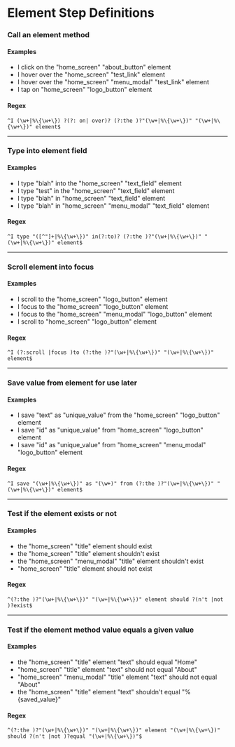# Element Step Definitions

### Call an element method

#### Examples

* I click on the "home_screen" "about_button" element
* I hover over the "home_screen" "test_link" element
* I hover over the "home_screen" "menu_modal" "test_link" element
* I tap on "home_screen" "logo_button" element

#### Regex

```
^I (\w+|%\{\w+\}) ?(?: on| over)? (?:the )?"(\w+|%\{\w+\})" "(\w+|%\{\w+\})" element$
```

---

### Type into element field

#### Examples

* I type "blah" into the "home_screen" "text_field" element
* I type "test" in the "home_screen" "text_field" element
* I type "blah" in "home_screen" "text_field" element
* I type "blah" in "home_screen" "menu_modal" "text_field" element

#### Regex

```
^I type "([^"]+|%\{\w+\})" in(?:to)? (?:the )?"(\w+|%\{\w+\})" "(\w+|%\{\w+\})" element$
```

---

### Scroll element into focus

#### Examples

* I scroll to the "home_screen" "logo_button" element
* I focus to the "home_screen" "logo_button" element
* I focus to the "home_screen" "menu_modal" "logo_button" element
* I scroll to "home_screen" "logo_button" element

#### Regex

```
^I (?:scroll |focus )to (?:the )?"(\w+|%\{\w+\})" "(\w+|%\{\w+\})" element$
```

---

### Save value from element for use later

#### Examples

* I save "text" as "unique_value" from the "home_screen" "logo_button" element
* I save "id" as "unique_value" from "home_screen" "logo_button" element
* I save "id" as "unique_value" from "home_screen" "menu_modal" "logo_button" element

#### Regex

```
^I save "(\w+|%\{\w+\})" as "(\w+)" from (?:the )?"(\w+|%\{\w+\})" "(\w+|%\{\w+\})" element$
```

---

### Test if the element exists or not

#### Examples

* the "home_screen" "title" element should exist
* the "home_screen" "title" element shouldn't exist
* the "home_screen" "menu_modal" "title" element shouldn't exist
* "home_screen" "title" element should not exist

#### Regex

```
^(?:the )?"(\w+|%\{\w+\})" "(\w+|%\{\w+\})" element should ?(n't |not )?exist$
```

---

### Test if the element method value equals a given value

#### Examples

* the "home_screen" "title" element "text" should equal "Home"
* "home_screen" "title" element "text" should not equal "About"
* "home_screen" "menu_modal" "title" element "text" should not equal "About"
* the "home_screen" "title" element "text" shouldn't equal "%{saved_value}"

#### Regex

```
^(?:the )?"(\w+|%\{\w+\})" "(\w+|%\{\w+\})" element "(\w+|%\{\w+\})" should ?(n't |not )?equal "(\w+|%\{\w+\})"$
```
